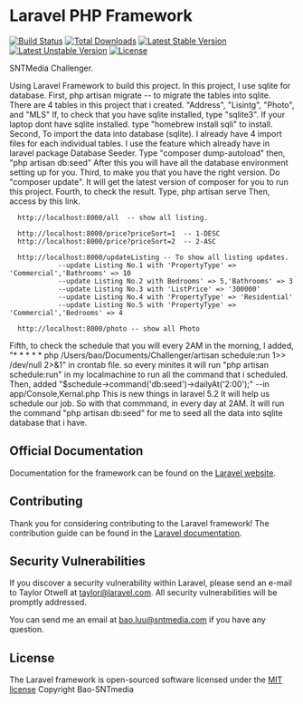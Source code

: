 # Laravel PHP Framework

[![Build Status](https://travis-ci.org/laravel/framework.svg)](https://travis-ci.org/laravel/framework)
[![Total Downloads](https://poser.pugx.org/laravel/framework/d/total.svg)](https://packagist.org/packages/laravel/framework)
[![Latest Stable Version](https://poser.pugx.org/laravel/framework/v/stable.svg)](https://packagist.org/packages/laravel/framework)
[![Latest Unstable Version](https://poser.pugx.org/laravel/framework/v/unstable.svg)](https://packagist.org/packages/laravel/framework)
[![License](https://poser.pugx.org/laravel/framework/license.svg)](https://packagist.org/packages/laravel/framework)

SNTMedia Challenger. 
 
Using Laravel Framework to build this project. 
In this project, I use sqlite for database. 
First,
  php artisan migrate   -- to migrate the tables into sqlite. There are 4 tables in this project that i created. "Address", "Lisintg", "Photo", and "MLS"
  If, to check that you have sqlite installed, type "sqlite3". 
  If your laptop dont have sqlite installed. type "homebrew install sqli" to install. </n>
Second, 
  To import the data into database (sqlite). I already have 4 import files for each individual tables. I use the feature which already have in laravel package Database Seeder. 
  Type  "composer dump-autoload" 
  then, "php artisan db:seed" 
  After this you will have all the database environment setting up for you. 
Third, to make you that you have the right version. Do "composer update". It will get the latest version of composer for you to run this project.
Fourth, to check the result. 
  Type, php artisan serve 
  Then, access by this link. 
  
      http://localhost:8000/all  -- show all listing.
      
      http://localhost:8000/price?priceSort=1  -- 1-DESC
      http://localhost:8000/price?priceSort=2  -- 2-ASC
      
      http://localhost:8000/updateListing -- To show all listing updates. 
                --update Listing No.1 with 'PropertyType' => 'Commercial','Bathrooms' => 10
                --update Listing No.2 with Bedrooms' => 5,'Bathrooms' => 3
                --update Listing No.3 with 'ListPrice' => '300000'
                --update Listing No.4 with 'PropertyType' => 'Residential'
                --update Listing No.5 with 'PropertyType' => 'Commercial','Bedrooms' => 4
      
      http://localhost:8000/photo -- show all Photo
      
Fifth, to check the schedule that you will every 2AM in the morning, 
  I added, 
    "* * * * * php /Users/bao/Documents/Challenger/artisan schedule:run 1>> /dev/null 2>&1" in crontab file. 
    so every minites it will run "php artisan schedule:run" in my localmachine to run all the command that i scheduled. 
  Then, added
    "$schedule->command('db:seed')->dailyAt('2:00');" --in app/Console,Kernal.php
  This is new things in laravel 5.2 It will help us schedule our job. So with that commmand, in every day at 2AM. It will run the command "php artisan db:seed" for me to seed all the data into sqlite database that i have. 
      

## Official Documentation

Documentation for the framework can be found on the [Laravel website](http://laravel.com/docs).

## Contributing

Thank you for considering contributing to the Laravel framework! The contribution guide can be found in the [Laravel documentation](http://laravel.com/docs/contributions).

## Security Vulnerabilities

If you discover a security vulnerability within Laravel, please send an e-mail to Taylor Otwell at taylor@laravel.com. All security vulnerabilities will be promptly addressed.

You can send me an email at bao.luu@sntmedia.com if you have any question.

## License

The Laravel framework is open-sourced software licensed under the [MIT license](http://opensource.org/licenses/MIT)
Copyright Bao-SNTmedia
